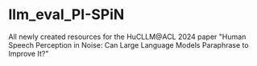 # llm_eval_PI-SPiN
All newly created resources for the HuCLLM@ACL 2024 paper "Human Speech Perception in Noise: Can Large Language Models Paraphrase to Improve It?" 
